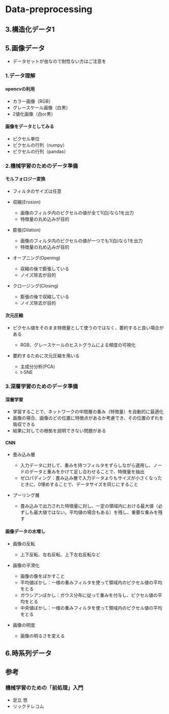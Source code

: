 # Data-preprocessing

## 3.構造化データ1

## 5.画像データ

- データセットが虫なので耐性ない方はご注意を

### 1.データ理解

#### opencvの利用

- カラー画像（RGB）
- グレースケール画像（白黒）
- 2値化画像（白or黒）

#### 画像をデータとしてみる
    
- ピクセル単位
- ピクセルの行列（numpy）
- ピクセルの行列（pandas）

### 2.機械学習のためのデータ準備

#### モルフォロジー変換

- フィルタのサイズは任意

- 収縮(Erosion)
    - 画像のフィルタ内のピクセルの値が全て1(白)なら1を出力
    - 特徴量の丸め込みが目的

- 膨張(Dilation)
    - 画像のフィルタ内のピクセルの値が一つでも1(白)なら1を出力
    - 特徴量の丸め込みが目的

- オープニング(Opening)
    - 収縮の後で膨張している
    - ノイズ除去が目的

- クロージング(Closing)
    - 膨張の後で収縮している
    - ノイズ除去が目的

#### 次元圧縮

- ピクセル値をそのまま特徴量として使うのではなく、要約すると良い場合がある
    - RGB、グレースケールのヒストグラムによる頻度の可視化

- 要約するために次元圧縮を用いる
    - 主成分分析(PCA)
    - t-SNE

### 3.深層学習のためのデータ準備

#### 深層学習

- 学習することで、ネットワークの中間層の重み（特徴量）を自動的に最適化
- 画像の場合、画像のどの位置に特徴点があるか考慮でき、その位置のずれを吸収できる
- 結果に対しての根拠を説明できない問題がある

#### CNN

- 畳み込み層
    - 入力データに対して、重みを持つフィルタをずらしながら適用し、ノードのデータと重みをかけて足し合わせることで、特徴量を抽出
    - ゼロパディング：畳み込み層で入力データよりもサイズが小さくなったときに、0埋めすることで、データサイズを同じにすること

- プーリング層
    - 畳み込みで出力された特徴量に対し、一定の領域内における最大値（必ずしも最大値ではない。平均値の場合もある）を残し、重要な重みを残す

#### 画像データの水増し

- 画像の反転
    - 上下反転、左右反転、上下左右反転など

- 画像の平滑化
    - 画像の像をぼかすこと
    - 平均値ぼかし：一様の重みフィルタを使って領域内のピクセル値の平均をとる
    - ガウシアンぼかし：ガウス分布に従って重みを付与し、ピクセル値の平均をとる
    - 中央値ぼかし：一様の重みフィルタを使って領域内のピクセル値の平均をとる

- 画像の明度
    - 画像の明るさを変える


## 6.時系列データ






## 参考

### 機械学習のための「前処理」入門

- 足立 悠
- リックテレコム
